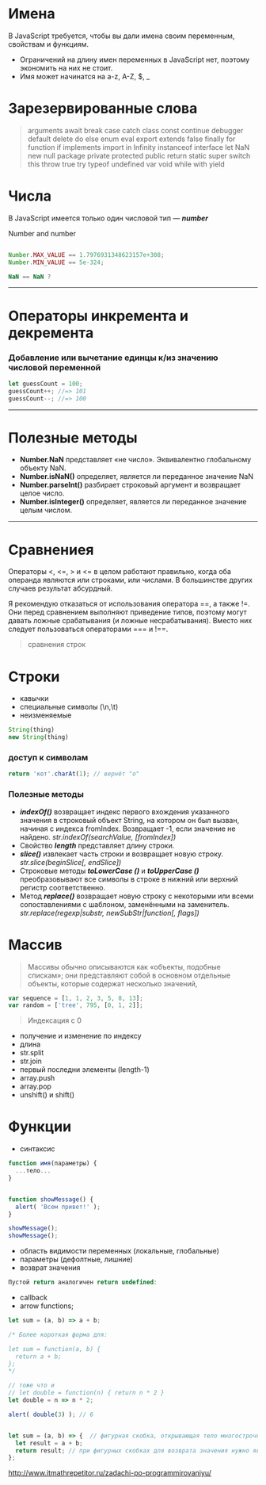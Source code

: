 # Имена

В JavaScript требуется, чтобы вы дали имена  своим переменным, свойствам и  функциям.

- Ограничений на длину имен переменных в JavaScript нет, поэтому экономить на них не стоит.
- Имя может начинатся на a-z, A-Z, $, _

# Зарезервированные слова

>arguments await break case catch class const continue debugger default delete
>do else enum eval export extends false finally for function if implements
>import in Infinity instanceof interface let NaN new null package private
>protected public return static super switch this throw true try typeof
>undefined var void while with yield

# Числа

В JavaScript имеется только один числовой тип — ***number***

Number and number

```javascript

Number.MAX_VALUE == 1.7976931348623157e+308;
Number.MIN_VALUE == 5e-324;

NaN == NaN ?
```

*****

# Операторы инкремента и декремента

 ### Добавление или вычетание единцы к/из значению числовой переменной
 ```javascript
 let guessCount = 100;
 guessCount++; //=> 101
 guessCount--; //=> 100
 ```

*****

 # Полезные методы

 - **Number.NaN** представляет «не число». Эквивалентно глобальному объекту NaN.
 - **Number.isNaN()** определяет, является ли переданное значение NaN
 - **Number.parseInt()** разбирает строковый аргумент и возвращает целое число.
- **Number.isInteger()** определяет, является ли переданное значение целым числом.

*****
# Сравнениея

Операторы <, <=, > и <= в целом работают правильно, когда оба операнда являются или строками, или числами. В большинстве других случаев результат  абсурдный.

Я рекомендую отказаться от использования оператора ==, а также !=. Они перед сравнением выполняют приведение типов, поэтому могут давать ложные срабатывания (и ложные несрабатывания). Вместо них следует пользоваться операторами === и !==.

> сравнения строк 

# Строки

- кавычки
- специальные символы (\n,\t)
- неизменяемые

```javascript
String(thing)
new String(thing)
```
### доступ к символам
```javascript
return 'кот'.charAt(1); // вернёт "о"
```

### Полезные методы

- ***indexOf()*** возвращает индекс первого вхождения указанного значения в строковый объект String, на котором он был вызван, начиная с индекса fromIndex. Возвращает -1, если значение не найдено. *str.indexOf(searchValue, [fromIndex])*
- Свойство ***length*** представляет длину строки.
- ***slice()*** извлекает часть строки и возвращает новую строку. *str.slice(beginSlice[, endSlice])*
- Строковые методы ***toLowerCase ()*** и ***toUpperCase ()*** преобразовывают все символы в строке в нижний или верхний регистр соответственно.
- Метод ***replace()*** возвращает новую строку с некоторыми или всеми сопоставлениями с шаблоном, заменёнными на заменитель.  *str.replace(regexp|substr, newSubStr|function[, flags])*

# Массив

>Массивы обычно описываются как «объекты, подобные спискам»; они представляют собой в основном отдельные объекты, которые содержат несколько значений,

```javascript
var sequence = [1, 1, 2, 3, 5, 8, 13];
var random = ['tree', 795, [0, 1, 2]];
```

> Индексация с 0

- получение и изменение по индексу
- длина
- str.split
- str.join
- первый последни элементы (length-1)
- array.push
- array.pop
- unshift() и shift()

# Функции

- синтаксис
```javascript
function имя(параметры) {
  ...тело...
}


function showMessage() {
  alert( 'Всем привет!' );
}

showMessage();
showMessage();
```
- область видимости переменных (локальные, глобальные)
- параметры (дефолтные, лишние)
- возврат значения
```javascript
Пустой return аналогичен return undefined:
```
- callback
- arrow functions;
```javascript
let sum = (a, b) => a + b;

/* Более короткая форма для:

let sum = function(a, b) {
  return a + b;
};
*/

// тоже что и
// let double = function(n) { return n * 2 }
let double = n => n * 2;

alert( double(3) ); // 6


let sum = (a, b) => {  // фигурная скобка, открывающая тело многострочной функции
  let result = a + b;
  return result; // при фигурных скобках для возврата значения нужно явно вызвать return
};

```


http://www.itmathrepetitor.ru/zadachi-po-programmirovaniyu/